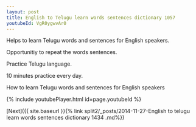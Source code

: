 ```yaml
---
layout: post
title: English to Telugu learn words sentences dictionary 1057 
youtubeId: VgR0ygwvAr0
---
```

 
 
Helps to learn Telugu words and sentences for English speakers.

Opportunitiy to repeat the words sentences. 

Practice Telugu language. 
 
10 minutes practice every day. 
 
How to learn Telugu words and sentences for English speakers 
 
{% include youtubePlayer.html id=page.youtubeId %}
 
 
[Next]({{ site.baseurl }}{% link  split2/_posts/2014-11-27-English to telugu learn words sentences dictionary 1434 .md%})
 
